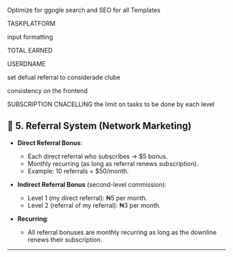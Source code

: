 Optimize for ggogle search and SEO for all Templates



TASKPLATFORM

input formatting


TOTAL EARNED


USERDNAME


set defual referral to considerade clube



consistency on the frontend

SUBSCRIPTION CNACELLING
the limit on tasks to be done by each level



## 🔹 5. Referral System (Network Marketing)

* **Direct Referral Bonus**:

  * Each direct referral who subscribes → \$5 bonus.
  * Monthly recurring (as long as referral renews subscription).
  * Example: 10 referrals = \$50/month.

* **Indirect Referral Bonus** (second-level commission):

  * Level 1 (my direct referral): ₦5 per month.
  * Level 2 (referral of my referral): ₦3 per month.

* **Recurring**:

  * All referral bonuses are monthly recurring as long as the downline renews their subscription.

---